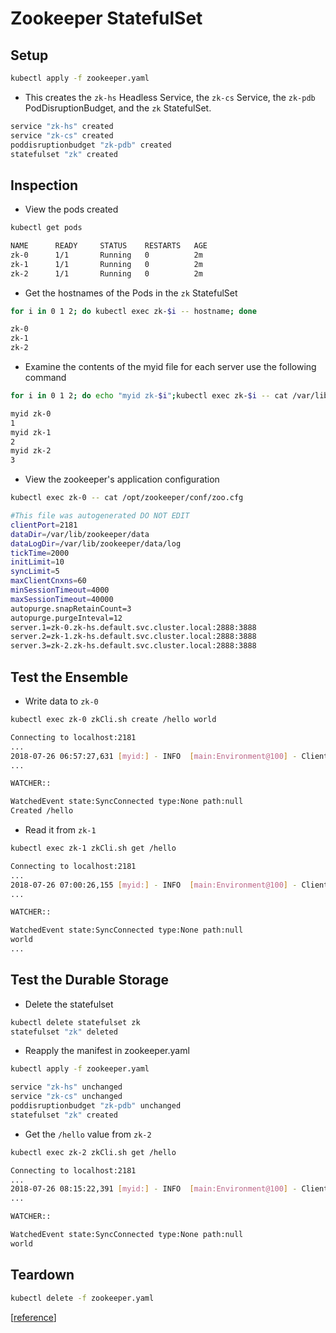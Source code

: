 # Zookeeper StatefulSet

## Setup

```sh
kubectl apply -f zookeeper.yaml
```

* This creates the `zk-hs` Headless Service, the `zk-cs` Service, the `zk-pdb` PodDisruptionBudget, and the `zk` StatefulSet.

```sh
service "zk-hs" created
service "zk-cs" created
poddisruptionbudget "zk-pdb" created
statefulset "zk" created
```

## Inspection

* View the pods created

```sh
kubectl get pods

NAME      READY     STATUS    RESTARTS   AGE
zk-0      1/1       Running   0          2m
zk-1      1/1       Running   0          2m
zk-2      1/1       Running   0          2m
```

* Get the hostnames of the Pods in the `zk` StatefulSet

```sh
for i in 0 1 2; do kubectl exec zk-$i -- hostname; done

zk-0
zk-1
zk-2
```

* Examine the contents of the myid file for each server use the following command

```sh
for i in 0 1 2; do echo "myid zk-$i";kubectl exec zk-$i -- cat /var/lib/zookeeper/data/myid; done

myid zk-0
1
myid zk-1
2
myid zk-2
3
```

* View the zookeeper's application configuration

```sh
kubectl exec zk-0 -- cat /opt/zookeeper/conf/zoo.cfg
```

```sh
#This file was autogenerated DO NOT EDIT
clientPort=2181
dataDir=/var/lib/zookeeper/data
dataLogDir=/var/lib/zookeeper/data/log
tickTime=2000
initLimit=10
syncLimit=5
maxClientCnxns=60
minSessionTimeout=4000
maxSessionTimeout=40000
autopurge.snapRetainCount=3
autopurge.purgeInteval=12
server.1=zk-0.zk-hs.default.svc.cluster.local:2888:3888
server.2=zk-1.zk-hs.default.svc.cluster.local:2888:3888
server.3=zk-2.zk-hs.default.svc.cluster.local:2888:3888
```

## Test the Ensemble

* Write data to `zk-0`

```sh
kubectl exec zk-0 zkCli.sh create /hello world
```

```sh
Connecting to localhost:2181
...
2018-07-26 06:57:27,631 [myid:] - INFO  [main:Environment@100] - Client environment:host.name=zk-0.zk-hs.default.svc.cluster.local
...

WATCHER::

WatchedEvent state:SyncConnected type:None path:null
Created /hello
```

* Read it from `zk-1`

```sh
kubectl exec zk-1 zkCli.sh get /hello
```

```sh
Connecting to localhost:2181
...
2018-07-26 07:00:26,155 [myid:] - INFO  [main:Environment@100] - Client environment:host.name=zk-1.zk-hs.default.svc.cluster.local
...

WATCHER::

WatchedEvent state:SyncConnected type:None path:null
world
...
```

## Test the Durable Storage

* Delete the statefulset

```sh
kubectl delete statefulset zk
statefulset "zk" deleted
```

* Reapply the manifest in zookeeper.yaml

```sh
kubectl apply -f zookeeper.yaml

service "zk-hs" unchanged
service "zk-cs" unchanged
poddisruptionbudget "zk-pdb" unchanged
statefulset "zk" created
```

* Get the `/hello` value from `zk-2`

```sh
kubectl exec zk-2 zkCli.sh get /hello
```

```sh
Connecting to localhost:2181
...
2018-07-26 08:15:22,391 [myid:] - INFO  [main:Environment@100] - Client environment:host.name=zk-2.zk-hs.default.svc.cluster.local
...

WATCHER::

WatchedEvent state:SyncConnected type:None path:null
world
```

## Teardown

```sh
kubectl delete -f zookeeper.yaml
```

[[reference](https://kubernetes.io/docs/tutorials/stateful-application/zookeeper/)]
